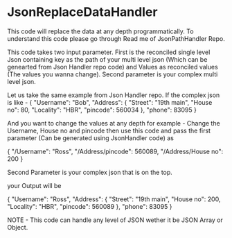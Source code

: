 # JsonReplaceDataHandler
This code will replace the data at any depth programmatically. To understand this code please go through Read me of JsonPathHandler Repo.

This code takes two input parameter. First is the reconciled single level Json containing key as the path of your multi level json (Which can be genearted from Json Handler repo code) and Values as reconciled values (The values you wanna change). Second parameter is your complex multi level json.

Let us take the same example from Json Handler repo. If the complex json is like - 
{
  "Username": "Bob",
  "Address": {
    "Street": "19th main",
    "House no": 80,
    "Locality": "HBR",
    "pincode": 560034
  },
  "phone": 83095
}


And you want to change the values at any depth for example - Change the Username, House no and pincode then use this code and pass the first parameter (Can be generated using JsonHandler code) as

{
  "/Username": "Ross",
  "/Address/pincode": 560089,
  "/Address/House no": 200
}  

Second Parameter is your complex json that is on the top.

your Output will be 

{
  "Username": "Ross",
  "Address": {
    "Street": "19th main",
    "House no": 200,
    "Locality": "HBR",
    "pincode": 560089
  },
  "phone": 83095
}

NOTE - This code can handle any level of JSON wether it be JSON Array or Object.
